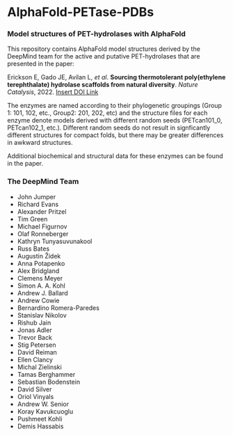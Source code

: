 # AlphaFold-PETase-PDBs
### Model structures of PET-hydrolases with AlphaFold

This repository contains AlphaFold model structures derived by the DeepMind team for the active and putative PET-hydrolases that are presented in the paper:

Erickson E, Gado JE, Avilan L, *et al*. **Sourcing thermotolerant poly(ethylene terephthalate) hydrolase scaffolds from natural diversity**. *Nature Catalysis*, 2022. [Insert DOI Link](https://www.nature.com/natcatal/)

The enzymes are named according to their phylogenetic groupings (Group 1: 101, 102, etc., Group2: 201, 202, etc) and the structure files for each enzyme denote models derived with different random seeds (PETcan101_0, PETcan102_1, etc.). Different random seeds do not result in signficantly different structures for compact folds, but there may be greater differences in awkward structures.

Additional biochemical and structural data for these enzymes can be found in the paper.




### The DeepMind Team
* John Jumper
* Richard Evans
* Alexander Pritzel
* Tim Green
* Michael Figurnov
* Olaf Ronneberger
* Kathryn Tunyasuvunakool
* Russ Bates
* Augustin Žídek
* Anna Potapenko
* Alex Bridgland
* Clemens Meyer
* Simon A. A. Kohl
* Andrew J. Ballard
* Andrew Cowie
* Bernardino Romera-Paredes
* Stanislav Nikolov
* Rishub Jain
* Jonas Adler
* Trevor Back
* Stig Petersen
* David Reiman
* Ellen Clancy
* Michal Zielinski
* Tamas Berghammer
* Sebastian Bodenstein
* David Silver
* Oriol Vinyals
* Andrew W. Senior
* Koray Kavukcuoglu
* Pushmeet Kohli
* Demis Hassabis





